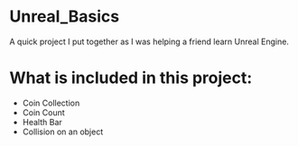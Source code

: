 # Unreal_Basics
A quick project I put together as I was helping a friend learn Unreal Engine.

# What is included in this project:

* Coin Collection
* Coin Count
* Health Bar
* Collision on an object
